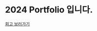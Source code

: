 # 2024 Portfolio 입니다.
[회고 보러가기](https://dog-curler-fde.notion.site/8e0175a47b654f48a7c611e5666fae54)



